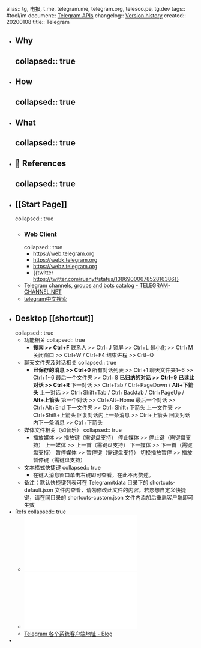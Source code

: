 alias:: tg, 电报, t.me, telegram.me, telegram.org, telesco.pe, tg.dev
tags:: #tool/im
document:: [Telegram APIs](https://core.telegram.org/api)
changelog:: [Version history](https://desktop.telegram.org/changelog)
created:: 20200108
title:: Telegram

- ## Why
  collapsed:: true
  -
- ## How
  collapsed:: true
  -
- ## What
  collapsed:: true
  -
- ## 📃 References
  collapsed:: true
  -
- ## [[Start Page]]
  collapsed:: true
  - ### Web Client
    collapsed:: true
    - https://web.telegram.org
    - https://webk.telegram.org
    - https://webz.telegram.org
    - {{twitter https://twitter.com/ruanyf/status/1386900067852816386}}
  - [Telegram channels, groups and bots catalog - TELEGRAM-CHANNEL.NET](https://telegram-channel.net/)
  - [telegram中文搜索](http://www.sssoou.com/)
- ## Desktop [[shortcut]]
  collapsed:: true
  - 功能相关
    collapsed:: true
    - **搜索 >> Ctrl+F**
      联系人 >> Ctrl+J
      锁屏  >> Ctrl+L
      最小化 >> Ctrl+M
      关闭窗口 >> Ctrl+W / Ctrl+F4
      结束进程 >> Crtl+Q
  - 聊天文件夹及对话相关
    collapsed:: true
    - **已保存的消息 >> Ctrl+0**
      所有对话列表 >> Ctrl+1
      聊天文件夹1~6  >> Ctrl+1~6
      最后一个文件夹 >> Ctrl+8
      **已归纳的对话 >> Ctrl+9**
      **已读此对话 >> Ctrl+R**
      下一对话 >> Ctrl+Tab / Ctrl+PageDown / **Alt+下箭头**
      上一对话 >> Ctrl+Shift+Tab / Ctrl+Backtab / Ctrl+PageUp / **Alt+上箭头**
      第一个对话 >> Ctrl+Alt+Home
      最后一个对话 >> Ctrl+Alt+End
      下一文件夹  >> Ctrl+Shift+下箭头
      上一文件夹 >> Ctrl+Shift+上箭头
      回复对话内上一条消息 >> Ctrl+上箭头
      回复对话内下一条消息 >> Ctrl+下箭头
  - 媒体文件相关（如音乐）
    collapsed:: true
    - 播放媒体 >> 播放键（需键盘支持）
      停止媒体 >> 停止键（需键盘支持）
      上一媒体 >> 上一首（需键盘支持）
      下一媒体 >> 下一首（需键盘支持）
      暂停媒体 >> 暂停键（需键盘支持）
      切换播放暂停 >> 播放暂停键（需键盘支持）
  - 文本格式快捷键
    collapsed:: true
    - 在键入消息窗口单击右键即可查看，在此不再赘述。
  - 备注：默认快捷键列表可在 Telegram\tdata 目录下的 shortcuts-default.json 文件内查看，请勿修改此文件的内容。若您想自定义快捷键，请在同目录的 shortcuts-custom.json 文件内添加后重启客户端即可生效
- Refs
  collapsed:: true
  - ![Telegram（电报）：新手指南、使用教程及频.pdf](../assets/Telegram（电报）：新手指南、使用教程及频_1645371954006_0.pdf)
  - ![微信难用？！不如找个备胎.pdf](../assets/微信难用？！不如找个备胎_1645431869680_0.pdf)
  - [Telegram 各个系统客户端地址 - Blog](https://congcong0806.github.io/2019/01/08/Telegram/)
-